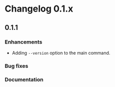 # Changelog 0.1.x

## 0.1.1

### Enhancements
- Adding `--version` option to the main command.

### Bug fixes


### Documentation
